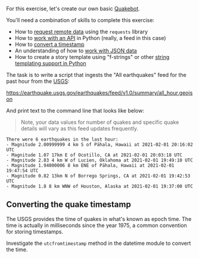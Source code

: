 For this exercise, let's create our own basic [Quakebot][].

You'll need a combination of skills to complete this exercise:

* How to [request remote data](/docs/python/remote_files.md) using the `requests` library
* How to [work with an API](docs/python/working_with_apis.md) in Python (really, a feed in this case)
* How to [convert a timestamp](#converting-the-quake-timestamp)
* An understanding of how to [work with JSON data](https://realpython.com/python-json/)
* How to create a story template using "f-strings" or other [string
  templating support in Python](https://data-driven.news/bna/2019/day/7/#mad-libs-with-strings-and-templates)

The task is to write a script that ingests the "All earthquakes" feed for
the past hour from the [USGS][]:

  https://earthquake.usgs.gov/earthquakes/feed/v1.0/summary/all_hour.geojson

And print text to the command line that looks like below:

> Note, your data values for number of quakes and specific quake details
> will vary as this feed updates frequently.

```
There were 6 earthquakes in the last hour:
- Magnitude 2.00999999 4 km S of Pāhala, Hawaii at 2021-02-01 20:16:02 UTC
- Magnitude 1.07 17km E of Ocotillo, CA at 2021-02-01 20:03:18 UTC
- Magnitude 2.83 4 km W of Lucien, Oklahoma at 2021-02-01 19:49:10 UTC
- Magnitude 1.94000006 8 km ENE of Pāhala, Hawaii at 2021-02-01 19:47:54 UTC
- Magnitude 0.82 13km N of Borrego Springs, CA at 2021-02-01 19:42:53 UTC
- Magnitude 1.8 8 km WNW of Houston, Alaska at 2021-02-01 19:37:00 UTC
```

## Converting the quake timestamp

The USGS provides the time of quakes in what's known as epoch time. The
time is actually in milliseconds since the year 1975, a common
convention for storing timestamps.

Investigate the `utcfromtimestamp` method in the datetime module to
convert the time.


[USGS]: https://earthquake.usgs.gov/earthquakes/feed/v1.0/geojson.php
[Quakebot]: https://slate.com/technology/2014/03/quakebot-los-angeles-times-robot-journalist-writes-article-on-la-earthquake.html
